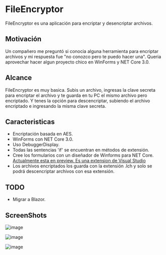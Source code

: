# FileEncryptor
FileEncryptor es una aplicación para encriptar y desencriptar archivos.

## Motivación
Un compañero me preguntó si conocia alguna herramienta para encriptar archivos y mi respuesta fue "no conozco pero te puedo hacer una". Queria aprovechar hacer algun proyecto chico en WinForms y NET Core 3.0.

## Alcance
FileEncryptor es muy basica. Subis un archivo, ingresas la clave secreta para encriptar el archivo y te guarda en tu PC el mismo archivo pero encriptado. Y tenes la opción para descencriptar, subiendo el archivo encriptado e ingresando la misma clave secreta.

## Caracteristicas
- Encriptación basada en AES.
- WinForms con NET Core 3.0.
- Uso DebuggerDisplay.
- Todas las sentencias 'if' se encuentran en métodos de extensión.
- Cree los formularios con un diseñador de Winforms para NET Core. [Actualmente esta en preview. Es una extension de Visual Studio](https://github.com/dotnet/winforms/tree/master/Documentation/designer-releases)
- Los archivos encriptados los guarda con la extensión .lch y solo se podrá descencriptar archivos con esa extensión.

## TODO
- Migrar a Blazor.

## ScreenShots
![image](https://user-images.githubusercontent.com/28534415/69896835-35c2dc00-1322-11ea-8277-6c10945d38e7.png)

![image](https://user-images.githubusercontent.com/28534415/69896843-45dabb80-1322-11ea-8cc7-a9c91825c622.png)

![image](https://user-images.githubusercontent.com/28534415/69896734-766e2580-1321-11ea-8806-d312602147cf.png)
